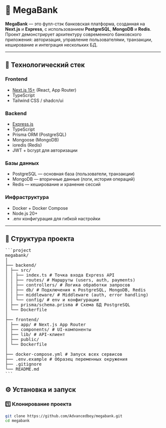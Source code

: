 # 🏦 MegaBank

**MegaBank** — это фулл-стэк банковская платформа, созданная на **Next.js** и **Express**, с использованием **PostgreSQL**, **MongoDB** и **Redis**.  
Проект демонстрирует архитектуру современного банковского приложения: авторизация, управление пользователями, транзакции, кеширование и интеграция нескольких БД.

---

## 🚀 Технологический стек

### **Frontend**

- [Next.js 15+](https://nextjs.org) (React, App Router)
- TypeScript
- Tailwind CSS / shadcn/ui

### **Backend**

- [Express.js](https://expressjs.com)
- TypeScript
- Prisma ORM (PostgreSQL)
- Mongoose (MongoDB)
- ioredis (Redis)
- JWT + bcrypt для авторизации

### **Базы данных**

- PostgreSQL — основная база (пользователи, транзакции)
- MongoDB — вторичные данные (логи, история операций)
- Redis — кеширование и хранение сессий

### **Инфраструктура**

- Docker + Docker Compose
- Node.js 20+
- .env конфигурация для гибкой настройки

---

## 📁 Структура проекта

<pre>```project
megabank/
│
├── backend/
│ ├── src/
│ │ ├── index.ts # Точка входа Express API
│ │ ├── routes/ # Маршруты (users, auth, payments)
│ │ ├── controllers/ # Логика обработки запросов
│ │ ├── db/ # Подключения к PostgreSQL, MongoDB, Redis
│ │ ├── middleware/ # Middleware (auth, error handling)
│ │ └── config/ # env и конфигурации
│ ├── prisma/schema.prisma # Схема БД PostgreSQL
│ └── Dockerfile
│
├── frontend/
│ ├── app/ # Next.js App Router
│ ├── components/ # UI-компоненты
│ ├── lib/ # API-клиент
│ ├── public/
│ └── Dockerfile
│
├── docker-compose.yml # Запуск всех сервисов
├── .env.example # Образец переменных окружения
├── .gitignore
└── README.md
```</pre>

## ⚙️ Установка и запуск

### 1️⃣ Клонирование проекта

```bash
git clone https://github.com/Advancedboy/megabank.git
cd megabank
```
